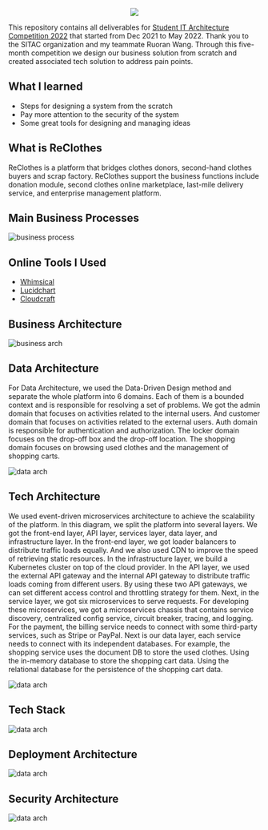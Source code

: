
<p align="center">
  <img src="./assets/ReClothes-logo-no-background.png">
</p>

This repository contains all deliverables for [Student IT Architecture Competition 2022](https://www.citap.org/) that started from Dec 2021 to May 2022. 
Thank you to the SITAC organization and my teammate Ruoran Wang. Through this five-month competition we design our business solution from scratch and created associated tech solution to address pain points.

## What I learned
- Steps for designing a system from the scratch
- Pay more attention to the security of the system
- Some great tools for designing and managing ideas


## What is ReClothes

ReClothes is a platform that bridges clothes donors, second-hand clothes buyers and scrap factory. ReClothes support the business functions include donation module, second clothes online marketplace, last-mile delivery service, and enterprise management platform.

## Main Business Processes

![business process](./assets/business_process.png)

## Online Tools I Used

- [Whimsical](https://whimsical.com/)
- [Lucidchart](https://lucidchart.com)
- [Cloudcraft](https://cloudcraft.co)

## Business Architecture

![business arch](./assets/business_arch.png)

## Data Architecture

For Data Architecture, we used the Data-Driven Design method and separate the whole platform into 6 domains. Each of them is a bounded context and is responsible for resolving a set of problems. We got the admin domain that focuses on activities related to the internal users. And customer domain that focuses on activities related to the external users. Auth domain is responsible for authentication and authorization. The locker domain focuses on the drop-off box and the drop-off location. The shopping domain focuses on browsing used clothes and the management of shopping carts.

![data arch](./assets/data_arch.png)

## Tech Architecture

We used event-driven microservices architecture to achieve the scalability of the platform. In this diagram, we split the platform into several layers. We got the front-end layer, API layer, services layer, data layer, and infrastructure layer. In the front-end layer, we got loader balancers to distribute traffic loads equally. And we also used CDN to improve the speed of retrieving static resources. In the infrastructure layer, we build a Kubernetes cluster on top of the cloud provider.
In the API layer, we used the external API gateway and the internal API gateway to distribute traffic loads coming from different users. By using these two API gateways, we can set different access control and throttling strategy for them. Next, in the service layer, we got six microservices to serve requests. For developing these microservices, we got a microservices chassis that contains service discovery, centralized config service, circuit breaker, tracing, and logging. For the payment, the billing service needs to connect with some third-party services, such as Stripe or PayPal. Next is our data layer, each service needs to connect with its independent databases. For example, the shopping service uses the document DB to store the used clothes. Using the in-memory database to store the shopping cart data. Using the relational database for the persistence of the shopping cart data.

![data arch](./assets/tech_arch.png)

## Tech Stack

![data arch](./assets/tech_stack.png)

## Deployment Architecture

![data arch](./assets/deployment_arch.png)

## Security Architecture

![data arch](./assets/security_arch.png)